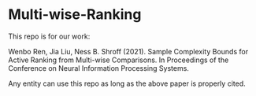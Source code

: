 # Multi-wise-Ranking

This repo is for our work: 

Wenbo Ren, Jia Liu, Ness B. Shroff (2021). Sample Complexity Bounds for Active Ranking from Multi-wise Comparisons. In Proceedings of the Conference on Neural Information Processing Systems.

Any entity can use this repo as long as the above paper is properly cited. 
